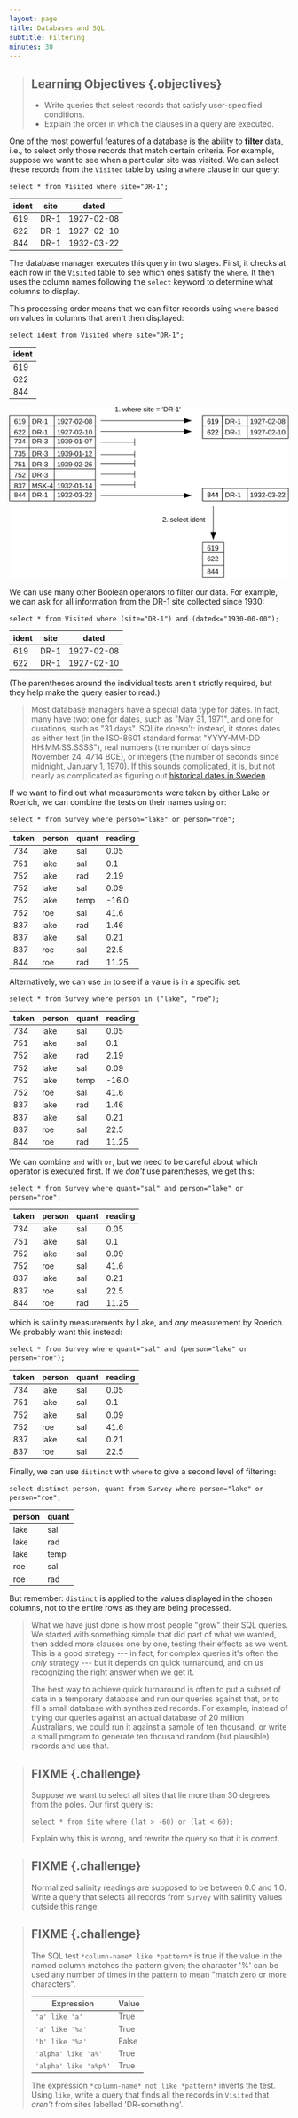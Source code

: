 ```yaml
---
layout: page
title: Databases and SQL
subtitle: Filtering
minutes: 30
---
```

> ## Learning Objectives {.objectives}
>
> *   Write queries that select records that satisfy user-specified conditions.
> *   Explain the order in which the clauses in a query are executed.

One of the most powerful features of a database is
the ability to **filter** data,
i.e.,
to select only those records that match certain criteria.
For example,
suppose we want to see when a particular site was visited.
We can select these records from the `Visited` table
by using a `where` clause in our query:

~~~ {.sql}
select * from Visited where site="DR-1";
~~~

|ident|site|dated     |
|-----|----|----------|
|619  |DR-1|1927-02-08|
|622  |DR-1|1927-02-10|
|844  |DR-1|1932-03-22|

The database manager executes this query in two stages.
First,
it checks at each row in the `Visited` table
to see which ones satisfy the `where`.
It then uses the column names following the `select` keyword
to determine what columns to display.

This processing order means that
we can filter records using `where`
based on values in columns that aren't then displayed:

~~~ {.sql}
select ident from Visited where site="DR-1";
~~~

|ident|
|-----|
|619  |    
|622  |    
|844  |    

<img src="img/sql-filter.svg" alt="SQL Filtering in Action" />

We can use many other Boolean operators to filter our data.
For example,
we can ask for all information from the DR-1 site collected since 1930:

~~~ {.sql}
select * from Visited where (site="DR-1") and (dated<="1930-00-00");
~~~

|ident|site|dated     |
|-----|----|----------|
|619  |DR-1|1927-02-08|
|622  |DR-1|1927-02-10|

(The parentheses around the individual tests aren't strictly required,
but they help make the query easier to read.)

> Most database managers have a special data type for dates.
> In fact, many have two:
> one for dates,
> such as "May 31, 1971",
> and one for durations,
> such as "31 days".
> SQLite doesn't:
> instead,
> it stores dates as either text
> (in the ISO-8601 standard format "YYYY-MM-DD HH:MM:SS.SSSS"),
> real numbers
> (the number of days since November 24, 4714 BCE),
> or integers
> (the number of seconds since midnight, January 1, 1970).
> If this sounds complicated,
> it is,
> but not nearly as complicated as figuring out
> [historical dates in Sweden](http://en.wikipedia.org/wiki/Swedish_calendar).

If we want to find out what measurements were taken by either Lake or Roerich,
we can combine the tests on their names using `or`:

~~~ {.sql}
select * from Survey where person="lake" or person="roe";
~~~

|taken|person|quant|reading|
|-----|------|-----|-------|
|734  |lake  |sal  |0.05   |
|751  |lake  |sal  |0.1    |
|752  |lake  |rad  |2.19   |
|752  |lake  |sal  |0.09   |
|752  |lake  |temp |-16.0  |
|752  |roe   |sal  |41.6   |
|837  |lake  |rad  |1.46   |
|837  |lake  |sal  |0.21   |
|837  |roe   |sal  |22.5   |
|844  |roe   |rad  |11.25  |

Alternatively,
we can use `in` to see if a value is in a specific set:

~~~ {.sql}
select * from Survey where person in ("lake", "roe");
~~~

|taken|person|quant|reading|
|-----|------|-----|-------|
|734  |lake  |sal  |0.05   |
|751  |lake  |sal  |0.1    |
|752  |lake  |rad  |2.19   |
|752  |lake  |sal  |0.09   |
|752  |lake  |temp |-16.0  |
|752  |roe   |sal  |41.6   |
|837  |lake  |rad  |1.46   |
|837  |lake  |sal  |0.21   |
|837  |roe   |sal  |22.5   |
|844  |roe   |rad  |11.25  |

We can combine `and` with `or`,
but we need to be careful about which operator is executed first.
If we *don't* use parentheses,
we get this:

~~~ {.sql}
select * from Survey where quant="sal" and person="lake" or person="roe";
~~~

|taken|person|quant|reading|
|-----|------|-----|-------|
|734  |lake  |sal  |0.05   |
|751  |lake  |sal  |0.1    |
|752  |lake  |sal  |0.09   |
|752  |roe   |sal  |41.6   |
|837  |lake  |sal  |0.21   |
|837  |roe   |sal  |22.5   |
|844  |roe   |rad  |11.25  |

which is salinity measurements by Lake,
and *any* measurement by Roerich.
We probably want this instead:

~~~ {.sql}
select * from Survey where quant="sal" and (person="lake" or person="roe");
~~~

|taken|person|quant|reading|
|-----|------|-----|-------|
|734  |lake  |sal  |0.05   |
|751  |lake  |sal  |0.1    |
|752  |lake  |sal  |0.09   |
|752  |roe   |sal  |41.6   |
|837  |lake  |sal  |0.21   |
|837  |roe   |sal  |22.5   |

Finally,
we can use `distinct` with `where`
to give a second level of filtering:

~~~ {.sql}
select distinct person, quant from Survey where person="lake" or person="roe";
~~~

|person|quant|
|------|-----|
|lake  |sal  |
|lake  |rad  |
|lake  |temp |
|roe   |sal  |
|roe   |rad  |

But remember:
`distinct` is applied to the values displayed in the chosen columns,
not to the entire rows as they are being processed.

> What we have just done is how most people "grow" their SQL queries.
> We started with something simple that did part of what we wanted,
> then added more clauses one by one,
> testing their effects as we went.
> This is a good strategy --- in fact,
> for complex queries it's often the *only* strategy --- but
> it depends on quick turnaround,
> and on us recognizing the right answer when we get it.
>     
> The best way to achieve quick turnaround is often
> to put a subset of data in a temporary database
> and run our queries against that,
> or to fill a small database with synthesized records.
> For example,
> instead of trying our queries against an actual database of 20 million Australians,
> we could run it against a sample of ten thousand,
> or write a small program to generate ten thousand random (but plausible) records
> and use that.

> ## FIXME {.challenge}
>
> Suppose we want to select all sites that lie more than 30 degrees from the poles.
> Our first query is:
>
> ~~~
> select * from Site where (lat > -60) or (lat < 60);
> ~~~
>
> Explain why this is wrong,
> and rewrite the query so that it is correct.

> ## FIXME {.challenge}
>
> Normalized salinity readings are supposed to be between 0.0 and 1.0.
> Write a query that selects all records from `Survey`
> with salinity values outside this range.

> ## FIXME {.challenge}
>
> The SQL test `*column-name* like *pattern*`
> is true if the value in the named column
> matches the pattern given;
> the character '%' can be used any number of times in the pattern
> to mean "match zero or more characters".
> 
> |Expression           |Value|
> |---------------------|-----|
> |`'a' like 'a'`       |True |
> |`'a' like '%a'`      |True |
> |`'b' like '%a'`      |False|
> |`'alpha' like 'a%'`  |True |
> |`'alpha' like 'a%p%'`|True |
> 
> The expression `*column-name* not like *pattern*`
> inverts the test.
> Using `like`,
> write a query that finds all the records in `Visited`
> that *aren't* from sites labelled 'DR-something'.
